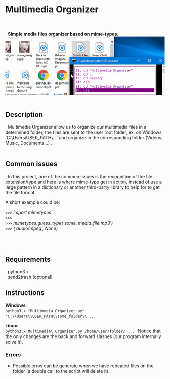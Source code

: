# Multimedia Organizer 

<br/><br/>
&nbsp; **Simple media files organizer based on mime-types.**
![INTRO IMAGE](Source/githubimg.gif)
<br/> 
<br/>

## Description
&nbsp; Multimedia Organizer allow us to organize our multimedia files in a determined folder, the files are sent to the user root folder, ex. on Windows 'C:\\Users\\USER_PATH\\...' and organize in the corresponding folder (Videos, Music, Documents...) .
<br/>
<br/>
## Common issues
&nbsp; In this project, one of the common issues is the recognition of the file extension/type and here is where mime-type get in action, instead of use a large pattern in a dictionary or another third-party library to help for to get the file format.   

A short example could be: <br/>

`>>>`  *import mimetypes*<br/>
`>>>` <br/>
`>>>` *mimetypes.guess_type('some_media_file.mp3')*<br/>
`>>>` *('audio/mpeg', None)*<br/>

<br/><br/>
## Requirements
&nbsp; python3.x<br/>
&nbsp; send2trash (optional)<br/>

## Instructions

**Windows**: <br/> 
``` python3.x "Multimedia Organizer.py" 'C:\\Users\\USER_PATH\\some_folder\\ ... ```
  
**Linux**:  <br/>
``` python3.x Multimedia\ Organizer.py /home/user/folder/ ...  ```
Notice that the only changes are the back and forward slashes (our program internally solve it).
<br/>

### Errors
* Possible erros can be generate when we have repeated files on the folder (a double call to the script will delete it).

